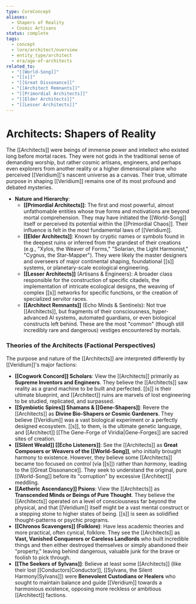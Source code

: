 ```yaml
---
type: CoreConcept
aliases:
  - Shapers of Reality
  - Cosmic Artisans
status: complete
tags:
  - concept
  - lore/architect/overview
  - entity_type/architect
  - era/age-of-architects
related_to:
  - "[[World-Song]]"
  - "[[s]]"
  - "[[Great Dissonance]]"
  - "[[Architect Remnants]]"
  - "[[Primordial Architects]]"
  - "[[Elder Architects]]"
  - "[[Lesser Architects]]"
---
```

# Architects: Shapers of Reality

The [[Architects]] were beings of immense power and intellect who existed long before mortal races. They were not gods in the traditional sense of demanding worship, but rather cosmic artisans, engineers, and perhaps even explorers from another reality or a higher dimensional plane who perceived [[Veridium]]'s nascent universe as a canvas. Their true, ultimate purpose in shaping [[Veridium]] remains one of its most profound and debated mysteries.

* **Nature and Hierarchy**:
    * **[[Primordial Architects]]**: The first and most powerful, almost unfathomable entities whose true forms and motivations are beyond mortal comprehension. They may have initiated the [[World-Song]] itself or perceived its potential within the [[Primordial Chaos]]. Their influence is felt in the most fundamental laws of [[Veridium]].
    * **[[Elder Architects]]**: Known by cryptic names or symbols found in the deepest ruins or inferred from the grandest of their creations (e.g., "Xylos, the Weaver of Forms," "Solarian, the Light Harmonist," "Cygnus, the Star-Mapper"). They were likely the master designers and overseers of major continental shaping, foundational [[s]] systems, or planetary-scale ecological engineering.
    * **[[Lesser Architects]]** (Artisans & Engineers): A broader class responsible for the construction of specific citadels, the implementation of intricate ecological designs, the weaving of complex [[s]] networks for specific functions, or the creation of specialized servitor races.
    * **[[Architect Remnants]]** (Echo Minds & Sentinels): Not true [[Architects]], but fragments of their consciousness, hyper-advanced AI systems, automated guardians, or even biological constructs left behind. These are the most "common" (though still incredibly rare and dangerous) vestiges encountered by mortals.

### Theories of the Architects (Factional Perspectives)

The purpose and nature of the [[Architects]] are interpreted differently by [[Veridium]]'s major factions:

* **[[Cogwork Concord]] Scholars**: View the [[Architects]] primarily as **Supreme Inventors and Engineers**. They believe the [[Architects]] saw reality as a grand machine to be built and perfected. [[s]] is their ultimate blueprint, and [[Architect]] ruins are marvels of lost engineering to be studied, replicated, and surpassed.
* **[[Symbiotic Spires]] Shamans & [[Gene-Shapers]]**: Revere the [[Architects]] as **Divine Bio-Shapers or Cosmic Gardeners**. They believe [[Veridium]] was a vast biological experiment or a perfectly designed ecosystem. [[s]], to them, is the ultimate genetic language, and [[Architect]] [[The Gene-Forge of Viridia|Gene-Forges]] are sacred sites of creation.
* **[[Silent Weald]] [[Echo Listeners]]**: See the [[Architects]] as **Great Composers or Weavers of the [[World-Song]]**, who initially brought harmony to existence. However, they believe some [[Architects]] became too focused on *control* (via [[s]]) rather than *harmony*, leading to the [[Great Dissonance]]. They seek to understand the original, pure [[World-Song]] before its "corruption" by excessive [[Architect]] meddling.
* **[[Aetheric Ascendancy]] Psions**: View the [[Architects]] as **Transcended Minds or Beings of Pure Thought**. They believe the [[Architects]] operated on a level of consciousness far beyond the physical, and that [[Veridium]] itself might be a vast mental construct or a stepping stone to higher states of being. [[s]] is seen as solidified thought-patterns or psychic programs.
* **[[Chronos Scavengers]] (Folklore)**: Have less academic theories and more practical, often cynical, folklore. They see the [[Architects]] as **Vast, Vanished Conquerors or Careless Landlords** who built incredible things and then either destroyed themselves or simply abandoned their "property," leaving behind dangerous, valuable junk for the brave or foolish to pick through.
* **[[The Seekers of Sylvans]]**: Believe at least some [[Architects]] (like their lost [[Conductors|Conductor]], [[Sylvans, the Silent Harmony|Sylvans]]) were **Benevolent Custodians or Healers** who sought to maintain balance and guide [[Veridium]] towards a harmonious existence, opposing more reckless or ambitious [[Architect]] factions.